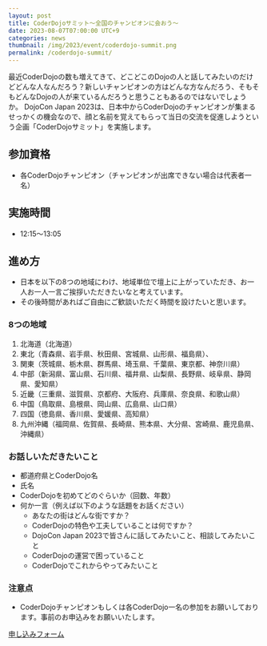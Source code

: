 ```yaml
---
layout: post
title: CoderDojoサミット〜全国のチャンピオンに会おう〜
date: 2023-08-07T07:00:00 UTC+9
categories: news
thumbnail: /img/2023/event/coderdojo-summit.png
permalink: /coderdojo-summit/
---
```

最近CoderDojoの数も増えてきて、どこどこのDojoの人と話してみたいのだけどどんな人なんだろう？新しいチャンピオンの方はどんな方なんだろう、そもそもどんなDojoの人が来ているんだろうと思うこともあるのではないでしょうか。
DojoCon Japan 2023は、日本中からCoderDojoのチャンピオンが集まるせっかくの機会なので、顔と名前を覚えてもらって当日の交流を促進しようという企画「CoderDojoサミット」を実施します。

## 参加資格
- 各CoderDojoチャンピオン（チャンピオンが出席できない場合は代表者一名）

## 実施時間
- 12:15～13:05

## 進め方
- 日本を以下の8つの地域にわけ、地域単位で壇上に上がっていただき、お一人お一人一言ご挨拶いただきたいなと考えています。
- その後時間があればご自由にご歓談いただく時間を設けたいと思います。

###  8つの地域
1. 北海道（北海道）
1. 東北（青森県、岩手県、秋田県、宮城県、山形県、福島県）、
1. 関東（茨城県、栃木県、群馬県、埼玉県、千葉県、東京都、神奈川県）
1. 中部（新潟県、富山県、石川県、福井県、山梨県、長野県、岐阜県、静岡県、愛知県）
1. 近畿（三重県、滋賀県、京都府、大阪府、兵庫県、奈良県、和歌山県）
1. 中国（鳥取県、島根県、岡山県、広島県、山口県）
1. 四国（徳島県、香川県、愛媛県、高知県）
1. 九州沖縄（福岡県、佐賀県、長崎県、熊本県、大分県、宮崎県、鹿児島県、沖縄県）

### お話しいただきたいこと
- 都道府県とCoderDojo名
- 氏名
- CoderDojoを初めてどのぐらいか（回数、年数）
- 何か一言（例えば以下のような話題をお話ください）
    - あなたの街はどんな街ですか？
    - CoderDojoの特色や工夫していることは何ですか？
    - DojoCon Japan 2023で皆さんに話してみたいこと、相談してみたいこと
    - CoderDojoの運営で困っていること
    - CoderDojoでこれからやってみたいこと

### 注意点
- CoderDojoチャンピオンもしくは各CoderDojo一名の参加をお願いしております。事前のお申込みをお願いいたします。

<div class='framed_button'>
    <a href='https://forms.gle/diVHksgwQgzoVu9L8' target='_blank'>申し込みフォーム</a>
</div>
